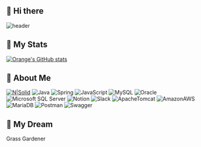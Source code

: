 ## 👋 Hi there ##

<!--
**orange601/orange601** is a ✨ _special_ ✨ repository because its `README.md` (this file) appears on your GitHub profile.

Here are some ideas to get you started:
- 🔭 I’m currently working on ...
- 🌱 I’m currently learning ...
- 👯 I’m looking to collaborate on ...
- 🤔 I’m looking for help with ...
- 💬 Ask me about ...
- 📫 How to reach me: ...
- 😄 Pronouns: ...
- ⚡ Fun fact: ...

- 라벨 예제 )
  ![N|Solid](https://img.shields.io/static/v1?label=label&message=message&color=green)
  ![Tech](https://img.shields.io/badge/Tech%20Blog-11B48A?style=flat-square&logo=Vimeo&logoColor=white&link=https://velog.io/@new_wisdom/)

-->
![header](https://capsule-render.vercel.app/api?type=waving&color=gradient&text=%Hey!%20&height=230&fontSize=50&textBg=true&animation=twinkling)

## &#128640; My Stats ##
[![Orange's GitHub stats](https://github-readme-stats.vercel.app/api?username=orange601)](https://github.com/orange601/orange601)

## &#128587; About Me ##
[![N|Solid](https://img.shields.io/static/v1?label=hey&message=orange-github&color=orange)](https://github.com/orange601/orange601)
![Java](https://img.shields.io/badge/%20JAVA%20-007396?style=flat-square&logo=Java&logoColor=white)
![Spring](https://img.shields.io/badge/%20Springboot%20-6DB33F?style=flat-square&logo=Spring&logoColor=white)
![JavaScript](https://img.shields.io/badge/%20JavaScript%20-F7DF1E?style=flat-square&logo=JavaScript&logoColor=white)
![MySQL](https://img.shields.io/badge/%20MySQL%20-4479A1?style=flat-square&logo=MySQL&logoColor=white)
![Oracle](https://img.shields.io/badge/%20Oracle%20-F80000?style=flat-square&logo=Oracle&logoColor=white)
![Microsoft SQL Server](https://img.shields.io/badge/%20MicrosoftSQLServer%20-CC2927?style=flat-square&logo=MicrosoftSQLServer&logoColor=white)
![Notion](https://img.shields.io/badge/%20Notion%20-000000?style=flat-square&logo=Notion&logoColor=white)
![Slack](https://img.shields.io/badge/%20Slack%20-4A154B?style=flat-square&logo=Slack&logoColor=white)
![ApacheTomcat](https://img.shields.io/badge/%20ApacheTomcat%20-F8DC75?style=flat-square&logo=ApacheTomcat&logoColor=000000)
![AmazonAWS](https://img.shields.io/badge/%20AmazonAWS%20-232F3E?style=flat-square&logo=AmazonAWS&logoColor=white)
![MariaDB](https://img.shields.io/badge/%20MariaDB%20-003545?style=flat-square&logo=MariaDB&logoColor=white)
![Postman](https://img.shields.io/badge/%20Postman%20-FF6C37?style=flat-square&logo=Postman&logoColor=white)
![Swagger](https://img.shields.io/badge/%20Swagger%20-85EA2D?style=flat-square&logo=Swagger&logoColor=white)

## &#127775; My Dream ##
Grass Gardener
